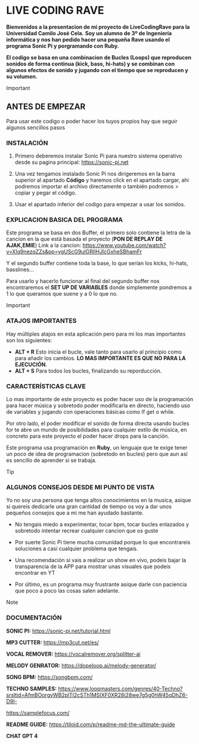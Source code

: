 # LIVE CODING RAVE
**Bienvenidos a la presentacion de mi proyecto de LiveCodingRave para la Universidad Camilo José Cela.** 
**Soy un alumno de 3º de Ingeniería informática y nos han pedido hacer una pequeña Rave usando el programa Sonic Pi y porgramando con Ruby.**

**El codigo se basa en una combinacion de Bucles (Loops) que reproducen sonidos de forma continua (kick, bass, hi-hats) y se combinan con algunos efectos de sonido y jugando con el tiempo que se reproducen y su volumen.**

>[!IMPORTANT]
> ## ANTES DE EMPEZAR
>Para usar este codigo o poder hacer los tuyos propios hay que seguir algunos sencillos pasos
>
> ### INSTALACIÓN
>  1. Primero deberemos instalar Sonic Pi para nuestro sistema operativo desde su pagina principal: https://sonic-pi.net
>     
>  2. Una vez tengamos instalado Sonic Pi nos dirigeremos en la barra superior al apartado **Código** y haremos click en el apartado cargar, ahi podremos importar el archivo directamente o también podremos >  copiar y pegar el código.
>    
>  3. Usar el apartado inferior del codigo para empezar a usar los sonidos.

### EXPLICACION BASICA DEL PROGRAMA
Este programa se basa en dos Buffer, el primero solo contiene la letra de la cancion en la que está basada el proyecto (**PON DE REPLAY DE AJAK,EMIE**)
Link a la cancion: https://www.youtube.com/watch?v=XIq9nezqZZs&pp=ygUScG9uIGRlIHJlcGxheSBhamFr

Y el segundo buffer contiene toda la base, lo que serían los kicks, hi-hats, basslines...

Para usarlo y hacerlo funcionar al final del segundo buffer nos encontraremos el **SET UP DE VARIABLES** donde simplemente pondremos a 1 lo que queramos que suene y a 0 lo que no.

> [!IMPORTANT] 
> ### ATAJOS IMPORTANTES
> Hay múltiples atajos en esta aplicación pero para mi los mas importantes son los siguientes:
>  - **ALT + R** Esto inicia el bucle, vale tanto para usarlo al principio como para añadir los cambios.
>    **LO MAS IMPORTANTE ES QUE NO PARA LA EJECUCIÓN**.
> - **ALT + S** Para todos los bucles, finalizando su reporducción.

### CARACTERÍSTICAS CLAVE
Lo mas importante de este proyecto es poder hacer uso de la programación para hacer música y sobretodo poder modificarla en directo, haciendo uso de variables y jugando con operaciones básicas como If get o while.

Por otro lado, el poder modificar el sonido de forma directa usando bucles for te abre un mundo de posibilidades para cualquier estilo de música, en concreto para este proyecto el poder hacer drops para la canción.

Este programa usa programación en **Ruby**, un lenguaje que te exige tener un poco de idea de programacion (sobretodo en bucles) pero que aun así es sencillo de aprender si se trabaja.

> [!TIP]
> ### ALGUNOS CONSEJOS DESDE MI PUNTO DE VISTA
> Yo no soy una persona que tenga altos conocimientos en la musica, asique si quereis dedicarle una gran cantidad de tiempo os voy a dar unos pequeños consejos que a mi me han ayudado bastante.
>   - No tengais miedo a experimentar, tocar bpm, tocar bucles enlazados y sobretodo intentar recrear cualquier cancion que os guste
>     
>   - Por suerte Sonic Pi tiene mucha comunidad porque lo que encontrareis soluciones a casi cualquier problema que tengais.
>
>   - Una recomendación si vais a realizar un show en vivo, podeis bajar la transparencia de la APP para mostrar unas visuales que podeis encontrar en YT
>     
>   - Por último, es un programa muy frustrante asique darle con paciencia que poco a poco las cosas salen adelante.


>[!NOTE]
>### DOCUMENTACIÓN
> **SONIC PI:** https://sonic-pi.net/tutorial.html
>
> **MP3 CUTTER:** https://mp3cut.net/es/
>
> **VOCAL REMOVER:** https://vocalremover.org/splitter-ai
>
> **MELODY GENRATOR:** https://dopeloop.ai/melody-generator/
>
> **SONG BPM:** https://songbpm.com/
>
> **TECHNO SAMPLES:**
>    https://www.loopmasters.com/genres/40-Techno?srsltid=AfmBOorgyWB2plTl2cSTh1MSIXF0XR28i28we7g5g0hW45qDhZ6-D9I-
>
>    https://samplefocus.com/
>
> **README GUIDE:** https://tiloid.com/p/readme-md-the-ultimate-guide
>
> **CHAT GPT 4**

